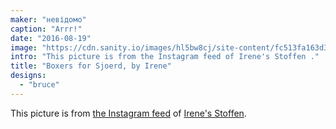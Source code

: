 ```yaml
---
maker: "невідомо"
caption: "Arrr!"
date: "2016-08-19"
image: "https://cdn.sanity.io/images/hl5bw8cj/site-content/fc513fa163d3b36a2b8ba6d40825660640a72db4-1080x1080.jpg"
intro: "This picture is from the Instagram feed of Irene's Stoffen ."
title: "Boxers for Sjoerd, by Irene"
designs:
  - "bruce"
---
```



This picture is from [the Instagram feed](https://www.instagram.com/p/BJS0jaThfh1/)  of [Irene's Stoffen](https://www.facebook.com/irenes.stoffen).


